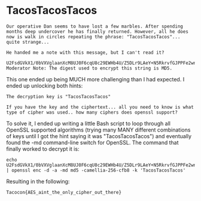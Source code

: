 # TacosTacosTacos

```
Our operative Dan seems to have lost a few marbles. After spending months deep undercover he has finally returned. However, all he does now is walk in circles repeating the phrase: "TacosTacosTacos"... quite strange...

He handed me a note with this message, but I can't read it?

U2FsdGVkX1/0bVXVglaanXcM8UJ0F6cqU8c29EWHb4U/Z5DLr9LAeY+N5RkrvfGJPPFe2wnGxd+6Brk=
Moderator Note: The digest used to encrypt this string is MD5.
```

This one ended up being MUCH more challenging than I had expected. I ended up unlocking both hints:

```
The decryption key is "TacosTacosTacos"
```

```
If you have the key and the ciphertext... all you need to know is what type of cipher was used.. how many ciphers does openssl support?
```

To solve it, I ended up writing a little Bash script to loop through all OpenSSL supported algorithms (trying many MANY different combinations of keys until I got the hint saying it was "TacosTacosTacos") and eventually found the -md command-line switch for OpenSSL. The command that finally worked to decrypt it is:

```
echo U2FsdGVkX1/0bVXVglaanXcM8UJ0F6cqU8c29EWHb4U/Z5DLr9LAeY+N5RkrvfGJPPFe2wnGxd+6Brk= | openssl enc -d -a -md md5 -camellia-256-cfb8 -k 'TacosTacosTacos'
```

Resulting in the following:

```
Tacocon{AES_aint_the_only_cipher_out_there}
```
